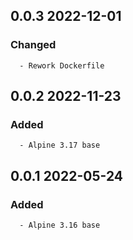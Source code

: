 ## 0.0.3 2022-12-01 <dave at tiredofit dot ca>

   ### Changed
      - Rework Dockerfile


## 0.0.2 2022-11-23 <dave at tiredofit dot ca>

   ### Added
      - Alpine 3.17 base


## 0.0.1 2022-05-24 <dave at tiredofit dot ca>

   ### Added
      - Alpine 3.16 base


